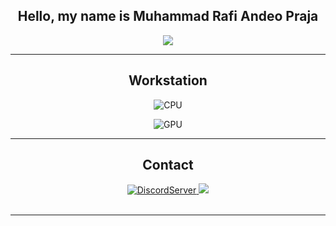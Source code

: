 <h2 align="center"> Hello, my name is Muhammad Rafi Andeo Praja <br/></h2> 
<p status, align='center'>
  <a href='https://open.spotify.com/user/0le0agog12qwctomtotays88m'>
    <img src='https://img.shields.io/badge/Playing-7UP-&?style=social&logo=spotify'>
  </a>
</p status>

-------------------

<div align="center">
  
## Workstation

<div align="center">
	

![CPU](https://img.shields.io/badge/Intel-Core_i7_10750H-0071C5?style=for-the-badge&logo=intel&logoColor=white)
<br> 
	
![GPU](https://img.shields.io/badge/NVIDIA-GeForce_RTX_2060-76B900?style=for-the-badge&logo=nvidia&logoColor=white) 

-------------------

</div>

 ## Contact
<a href="https://discord.gg/pc9Zxxm9">![DiscordServer](https://img.shields.io/discord/587842272167723028?label=Discord%20Server&logo=Discord&colorB=5865F2&style=for-the-badge&logoColor=white)
</a>
[<img src="https://img.shields.io/badge/linkedin-%230077B5.svg?&style=for-the-badge&logo=linkedin&logoColor=white" />](https://www.linkedin.com/in/muhammad-rafi-andeo-praja-192a4421b/)
<br> <br>

-------------------
